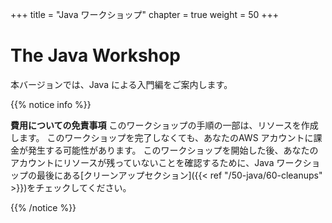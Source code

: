 +++
title = "Java ワークショップ"
chapter = true
weight = 50
+++

# The Java Workshop

本バージョンでは、Java による入門編をご案内します。

{{% notice info %}}

**費用についての免責事項** このワークショップの手順の一部は、リソースを作成します。
このワークショップを完了しなくても、あなたのAWS アカウントに課金が発生する可能性があります。
このワークショップを開始した後、あなたのアカウントにリソースが残っていないことを確認するために、Java ワークショップの最後にある[クリーンアップセクション]({{< ref "/50-java/60-cleanups" >}})をチェックしてください。

{{% /notice %}}
